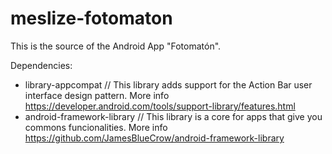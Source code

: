 meslize-fotomaton
=================

This is the source of the Android App "Fotomatón".

Dependencies:
- library-appcompat // This library adds support for the Action Bar user interface design pattern. More info https://developer.android.com/tools/support-library/features.html
- android-framework-library // This library is a core for apps that give you commons funcionalities. More info https://github.com/JamesBlueCrow/android-framework-library
